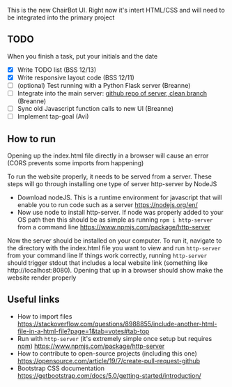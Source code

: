 This is the new ChairBot UI. Right now it's intert HTML/CSS and will need to be integrated into the primary project

## TODO
When you finish a task, put your initials and the date

- [X] Write TODO list (BSS 12/13)
- [X] Write responsive layout code (BSS 12/11)
- [ ] (optional) Test running with a Python Flask server (Breanne)
- [ ] Integrate into the main server: [github repo of server, clean branch](https://github.com/stoddabr/chairbot_server/tree/winter_cleaning) (Breanne)
- [ ] Sync old Javascript function calls to new UI (Breanne)
- [ ] Implement tap-goal (Avi)

## How to run
Opening up the index.html file directly in a browser will cause an error (CORS prevents some imports from happening)

To run the website properly, it needs to be served from a server. These steps will go through installing one type of server http-server by NodeJS
- Download nodeJS. This is a runtime environment for javascript that will enable you to run code such as a server https://nodejs.org/en/
- Now use node to install http-server. If node was properly added to your OS path then this should be as simple as running `npm i http-server` from a command line https://www.npmjs.com/package/http-server

Now the server should be installed on your computer. To run it, navigate to the directory with the index.html file you want to view and run `http-server` from your command line
If things work correctly, running `http-server` should trigger stdout that includes a local website link (something like http://localhost:8080). Opening that up in a browser should show make the website render properly

## Useful links
* How to import files https://stackoverflow.com/questions/8988855/include-another-html-file-in-a-html-file?page=1&tab=votes#tab-top
* Run with `http-server` (it's extremely simple once setup but requires [npm](https://docs.npmjs.com/downloading-and-installing-node-js-and-npm)) https://www.npmjs.com/package/http-server 
* How to contribute to open-source projects (including this one) https://opensource.com/article/19/7/create-pull-request-github 
* Bootstrap CSS documentation https://getbootstrap.com/docs/5.0/getting-started/introduction/

